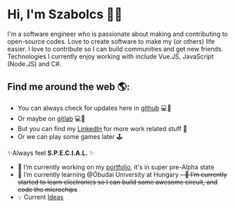 # Hi, I'm Szabolcs 👨‍💻

I'm a software engineer who is passionate about making and contributing to open-source codes. Love to create software to make my (or others) life easier. I love to contribute so I can build communities and get new friends.  
Technologies I currently enjoy working with include Vue.JS, JavaScript (Node.JS) and C#.

## Find me around the web 🌎:
- You can always check for updates here in [github](https://github.com/gartou) 💻💾
- Or maybe on [gitlab](https://gitlab.com/gartou) 💻💾
- But you can find my [LinkedIn](https://www.linkedin.com/in/szabolcs-m%C3%A9sz%C3%A1ros-93b693147/) for more work related stuff 💼
- Or we can play some games later 🕹️

✨Always feel **S.P.E.C.I.A.L.** ✨

- 🔭 I’m currently working on my [portfolio](https://github.com/gartou/portfolio), it's in super pre-Alpha state
- 🏫 I’m currently learning @Óbudai University at Hungary
~~- 📖 I’m currently started to learn electronics so I can build some awesome circuit, and code the microchips~~
- 💡 Current [Ideas](https://github.com/gartou/ProjectIdeas)
